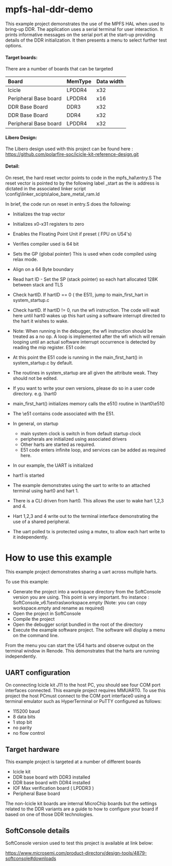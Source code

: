 
#                        mpfs-hal-ddr-demo


This example project demonstrates the use of the MPFS HAL when used to bring-up
DDR. The application uses a serial terminal for user interaction. It prints 
informative messages on the serial port at the start-up providing details of 
the DDR initialization. It then presents a menu to select further test options. 

#### Target boards:
There are a number of boards that can be targeted

| Board                     | MemType      | Data width   | 
| :-------------            | :----------  | :----------  |
|  Icicle                   | LPDDR4       |  x32         | 
|  Peripheral Base board    | LPDDR4       |  x16         | 
|  DDR Base Board           | DDR3         |  x32         | 
|  DDR Base Board           | DDR4         |  x32         | 
|  Peripheral Base board    | LPDDR4       |  x32         | 

#### Libero Design:

The Libero design used with this project can be found here :
https://github.com/polarfire-soc/icicle-kit-reference-design.git

#### Detail:

On reset, the hard reset vector points to code in the 
mpfs_hal\entry.S
The reset vector is pointed to by the following label
_start
as the is address is dictated in the associated linker script
\config\linker_scipts\aloe_bare_metal_ram.ld

In brief, the code run on reset in entry.S does the following:
 - Initializes the trap vector
 - Initializes x0-x31 registers to zero
 - Enables the Floating Point Unit if preset ( FPU on U54's)
 - Verifies compiler used is 64 bit
 - Sets the GP (global pointer) This is used when code compiled using relax 
      mode.
 - Align on a 64 Byte boundary
 - Read hart ID - Set the SP (stack pointer) so each hart allocated 128K 
      between stack and TLS
 - Check hartID. If hartID == 0 ( the E51), jump to main_first_hart in 
      system_startup.c
 - Check hartID. If hartID != 0, run the wfi instruction. The code will wait 
      here until hart0 wakes up this hart using a software interrupt directed to 
      the hart it wishes to wake.
 - Note: When running in the debugger, the wfi instruction should be treated 
      as a no op.
      A loop is implemented after the wfi which will remain looping until an 
      actual software interrupt 
      occurrence is detected by reading the mip register.
E51 code:
 - At this point the E51 code is running in the main_first_hart() in 
      system_startup.c by default.
 - The routines in system_startup are all given the attribute weak. They 
      should not be edited.
 - If you want to write your own versions, please do so in a user code 
      directory. e.g. \hart0
 - main_first_hart() 
            initializes memory
            calls the e51() routine in \hart0\e51()
 - The \e51 contains code associated with the E51.
 - In general, on startup
     - main system clock is switch in  from default startup clock
     - peripherals are initialized using associated drivers
     - Other harts are started as required.
     - E51 code enters infinite loop, and services can be added as required 
          here.
        
 - In our example, the UART is initialized
 - hart1 is started
 - The example demonstrates using the uart to write to an attached terminal 
      using hart0 and hart 1.
 - There is a CLI driven from hart0. This allows the user to wake hart 1,2,3 
      and 4.
 - Hart 1,2,3 and 4 write out to the terminal interface demonstrating the use 
      of a shared peripheral.
 - The uart polled tx is protected using a mutex, to allow each hart write to 
      it independently.


#                            How to use this example

This example project demonstrates sharing a uart across multiple harts.

To use this example:
 - Generate the project into a workspace directory from the SoftConsole version
   you are using. This point is very important. fro instance :
   SoftConsole_v6.1\extras\workspace.empty
   (Note: you can copy workspace.empty and rename as required)
 - Open the project in SoftConsole
 - Compile the project
 - Open the debugger script bundled in the root of the directory 
 - Execute the example software project.
The software will display a menu on the command line.

From the menu you can start the U54 harts and observe output on the terminal 
window in Renode. This demonstrates that the harts are running independently.

## UART configuration

On connecting Icicle kit J11 to the host PC, you should see four COM port 
interfaces connected. This example project requires MMUART0. To use this 
project the host PCmust connect to the COM port interface0 using a terminal 
emulator such as HyperTerminal or PuTTY configured as follows:

- 115200 baud
- 8 data bits
- 1 stop bit
- no parity
- no flow control

## Target hardware

This example project is targeted at a number of different boards
 - Icicle kit
 - DDR base board with DDR3 installed
 - DDR base board with DDR4 installed
 - IOF Max verification board ( LPDDR3 )
 - Peripheral Base board

The non-Icicle kit boards are internal MicroChip boards but the settings related to
the DDR variants are a guide to how to configure your board if based on one of those 
DDR technologies.

## SoftConsole details

SoftConsole version used to test this project is available at link below:

https://www.microsemi.com/product-directory/design-tools/4879-softconsole#downloads

